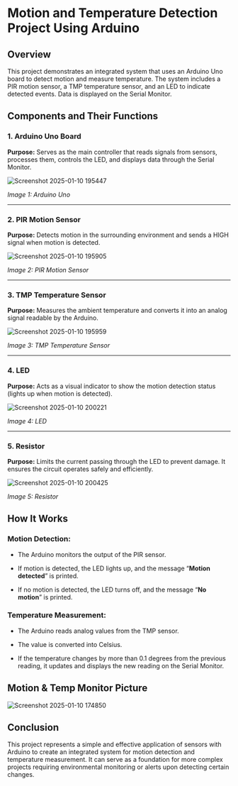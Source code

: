 # Motion and Temperature Detection Project Using Arduino
## Overview
This project demonstrates an integrated system that uses an Arduino Uno board to detect motion and measure temperature. The system includes a PIR motion sensor, a TMP temperature sensor, and an LED to indicate detected events. Data is displayed on the Serial Monitor.

## Components and Their Functions
### 1. Arduino Uno Board
**Purpose:** Serves as the main controller that reads signals from sensors, processes them, controls the LED, and displays data through the Serial Monitor.

![Screenshot 2025-01-10 195447](https://github.com/user-attachments/assets/730b7935-3bfa-46b8-92a5-29bc4ddeec9f)

*Image 1: Arduino Uno*
___
### 2. PIR Motion Sensor

**Purpose:** Detects motion in the surrounding environment and sends a HIGH signal when motion is detected.

![Screenshot 2025-01-10 195905](https://github.com/user-attachments/assets/b7e08f51-e219-4d81-8a2c-740b3a68f89c)

*Image 2: PIR Motion Sensor*
___
### 3. TMP Temperature Sensor

**Purpose:** Measures the ambient temperature and converts it into an analog signal readable by the Arduino.

![Screenshot 2025-01-10 195959](https://github.com/user-attachments/assets/b64e5b7f-7c1f-4667-b23f-62d07ef87c45)

*Image 3: TMP Temperature Sensor*
___
### 4. LED

**Purpose:** Acts as a visual indicator to show the motion detection status (lights up when motion is detected).

![Screenshot 2025-01-10 200221](https://github.com/user-attachments/assets/4d43b72e-dcc6-407b-806f-fb80b7c18509)

*Image 4: LED*
___
### 5. Resistor

**Purpose:** Limits the current passing through the LED to prevent damage. It ensures the circuit operates safely and efficiently.

![Screenshot 2025-01-10 200425](https://github.com/user-attachments/assets/b8027af3-a0f2-4a52-a879-fb06b76993cf)

*Image 5: Resistor*

## How It Works

### Motion Detection:

- The Arduino monitors the output of the PIR sensor.

- If motion is detected, the LED lights up, and the message “**Motion detected**” is printed.

- If no motion is detected, the LED turns off, and the message “**No motion**” is printed.

### Temperature Measurement:

- The Arduino reads analog values from the TMP sensor.

- The value is converted into Celsius.

- If the temperature changes by more than 0.1 degrees from the previous reading, it updates and displays the new reading on the Serial Monitor.
  
## Motion & Temp Monitor Picture

![Screenshot 2025-01-10 174850](https://github.com/user-attachments/assets/25ee2cca-69c5-4740-a66d-68895eedd5fe)

## Conclusion

This project represents a simple and effective application of sensors with Arduino to create an integrated system for motion detection and temperature measurement. It can serve as a foundation for more complex projects requiring environmental monitoring or alerts upon detecting certain changes.


